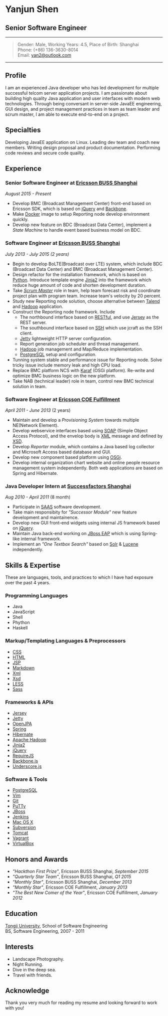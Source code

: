 <!--
author: Yanjun Shen
date: 2015-12-01
title: Hello Yanjun!
tags: resume
category: resume
summary: Yanjun Shen, Senior Software Engineer, (+86) 136-3630-8014 
-->
# Yanjun Shen
## Senior Software Engineer
-----------
> Gender: Male, Working Years: 4.5, Place of Birth: Shanghai  
> Phone: (+86) 136-3630-8014  
> Email: [yan2@outlook.com](yan2@outlook.com)  

----------- 

Profile
-----------

I am an experienced Java developer who has led development for multiple successful telcom server application projects. 
I am passionate about building high quality Java application and user interfaces with modern web technologies. Through being conversant in server-side JavaEE engineering, GUI design, and project management practices in team as team leader and scrum master, I am able to execute end-to-end on a project.


Specialties
-----------

Developing JavaEE application on Linux. 
Leading dev team and coach new members. 
Writing design proposal and product documentation. 
Performing code reviews and secure code quailty. 


Experience
----------

### Senior Software Engineer at [Ericsson BUSS Shanghai](http://www.ericsson.com/)
*August 2015 - Present*

- Develop BMC (Broadcast Management Center) front-end based on Ericsson SDK, which is based on [jQuery](http://jquery.com) and [Backbone](http://backbonejs.org).
- Make [Docker](https://www.docker.com) image to setup Reporting node develop environment quickly.
- Develop new feature on BDC (Broadcast Data Center), implement a *State Machine*  to handle event based business model on BDC. 


### Software Engineer at [Ericsson BUSS Shanghai](http://www.ericsson.com/)
*July 2013 - July 2015 (2 years)*

- Begin to develop BoLTE(Broadcast over LTE) system, which  include BDC (Broadcast Data Center) and BMC (Broadcast Management Center).
- Design refactor for the installation framework, which is based on [Python](https://www.python.org/). Introduce template engine [Jinja2](http://jinja.pocoo.org/) into the framework which reduce huge amount of code and shorten development duration.
- Take *[Scrum Master](https://www.scrumalliance.org/)* role in team, help team forecast risk and coordinate project plan with program team. Increase team's velocity by 20 percent.
- Study new Reporting node solution, choose alternative between [Talend](http://www.talend.com/) and [Hadoop](http://hadoop.apache.org) application.
- Construct the Reporting node framework. Include 
  * The northbound interface based on [RESTful](https://en.wikipedia.org/wiki/Representational_state_transfer), and use [Jersey](https://jersey.java.net/) as the REST server. 
  * The southbound interface based on [SSH](http://www.ssh.com/) which use jcraft as the SSH client.
  * [Jetty](www.eclipse.org/jetty) lightweight HTTP server configuration.
  * Report generation job scheduler and thread management.
  * [Hadoop](http://hadoop.apache.org) job management and Map/Reduce implementation.
  * [PostgreSQL](http://postgresql.org) setup and configuration.
- Tunning system stable and performance issue for Reporting node. Solve tricky issue include memory leak and high CPU load.
- Replace BMC platform NCS with [Karaf](http://karaf.apache.org/) (OSGi platform). Re-write and optimize BMC business logic on the new platform.
- Take NAB (technical leader) role in team, control new BMC technical solution in team.

### Software Engineer at [Ericsson COE Fulfillment](http://www.ericsson.com/)

*April 2011 - June 2013* (2 years)

- Maintain and develop a *Provisioning System* towards multiple NE(Network Element).
- Develop webservice interfaces based using [SOAP](https://en.wikipedia.org/wiki/SOAP) (Simple Object Access Protocol), and the envelop body is [XML](http://www.w3.org/standards/xml/) message and defined by [XSD](http://www.w3.org/TR/xmlschema11-1/).
- Develop *Reporter* module, which contains a Java based log collector and Microsoft Access based database and GUI.
- Develop new component based platform using [OSGi](https://www.osgi.org/).
- Develop internal organization chart website and online people resource management system independently. Both web applications are based on Spring and Hibernate.

### Java Developer Intern at [Successfactors Shanghai](http://www.successfactors.com/en_us.html)

*Aug 2010 - April 2011* (8 month)

- Participate in [SAAS](https://en.wikipedia.org/wiki/Software_as_a_service) software development.
- Take main responsibity for *"Successor Module"* new feature development and maintainence.
- Develop new GUI front-end widgets using internal JS framework based on [jQuery](http://jquery.com).
- Maintain Java back-end working on [JBoss EAP](http://www.jboss.org/products/eap/overview/) which is using Spring-like internal framework. 
- Implement an *"One Textbox Search"* based on [Solr](http://lucene.apache.org/solr/) & [Lucene](http://lucene.apache.org/) independently.

Skills & Expertise
------------------

These are languages, tools, and practices to which I have had exposure over the past 4 years.

### Programming Languages

- Java
- JavaScript
- Shell
- Phython
- Haskell 

### Markup/Templating Languages & Preprocessors

- [CSS](http://www.w3.org/Style/CSS/Overview.en.html)
- [HTML](http://developers.whatwg.org)
- [JSP](http://www.oracle.com/technetwork/java/javaee/jsp)
- [Markdown](http://daringfireball.net/projects/markdown)
- [Xml](http://smarty.net)
- [Xsd](http://paularmstrong.github.io/swig)
- [LESS](http://lesscss.org)
- [Sass](http://sass-lang.com)

### Frameworks & APIs

- [Jersey](https://jersey.java.net/)
- [Jetty](http://www.eclipse.org/jetty/)
- [OpenJPA](http://openjpa.apache.org/)
- [Spring](http://spring.io/)
- [Hibernate](http://hibernate.org/)
- [Apache Hadoop](http://hadoop.apache.org/)
- [Jinja2](http://jinja.pocoo.org/)
- [jQuery](http://jquery.com)
- [RequireJS](http://www.requirejs.org/)
- [Backbone.js](http://backbonejs.org)
- [Underscore.js](http://underscorejs.org)

### Software & Tools

- [PostgreSQL](http://postgresql.org)
- [Vim](http://www.vim.org)
- [Git](http://git-scm.com)
- [PuTTy](http://www.putty.org/)
- [JBoss](http://jboss.org)
- [Jenkins](https://jenkins-ci.org)
- [Mac OS X](http://apple.com/macosx)
- [Subversion](http://svn.apache.org)
- [Tomcat](http://tomcat.apache.com)
- [Vagrant](http://vagrantup.com)
- [VirtualBox](http://virtualbox.org)

Honors and Awards
-----------------

- *"Hackthon First Prize"*, Ericsson BUSS Shanghai, _September 2015_
- *"Quarterly Star Team"*, Ericsson BUSS Shanghai, _Q1 2015_
- *"Monthly Star"*, Ericsson BUSS Shanghai, _December 2013_
- *"Monthly Star"*, Ericsson COE Fulfillment, _January 2013_
- *"The Best New Comer of the Year"*, Ericsson COE Fulfillment, _January 2012_

Education
---------

[Tongji University](http://www.tongji.edu.cn), School of Software Engineering    
BS, Software Engineering, 2007 - 2011


Interests
---------

- Landscape Photography.
- Night Running.
- Dive in the deep sea.
- Travel with friends.

Acknowledge
---------
Thank you very much for reading my resume and looking forward to work with you!